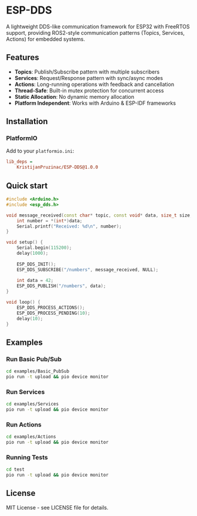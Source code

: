 # ESP-DDS

A lightweight DDS-like communication framework for ESP32 with FreeRTOS support, providing ROS2-style communication patterns (Topics, Services, Actions) for embedded systems.

## Features

- **Topics**: Publish/Subscribe pattern with multiple subscribers
- **Services**: Request/Response pattern with sync/async modes  
- **Actions**: Long-running operations with feedback and cancellation
- **Thread-Safe**: Built-in mutex protection for concurrent access
- **Static Allocation**: No dynamic memory allocation
- **Platform Independent**: Works with Arduino & ESP-IDF frameworks

## Installation

### PlatformIO
Add to your `platformio.ini`:
```ini
lib_deps = 
    KristijanPruzinac/ESP-DDS@1.0.0
```

## Quick start
```cpp
#include <Arduino.h>
#include <esp_dds.h>

void message_received(const char* topic, const void* data, size_t size, void* context) {
    int number = *(int*)data;
    Serial.printf("Received: %d\n", number);
}

void setup() {
    Serial.begin(115200);
    delay(1000);
    
    ESP_DDS_INIT();
    ESP_DDS_SUBSCRIBE("/numbers", message_received, NULL);
    
    int data = 42;
    ESP_DDS_PUBLISH("/numbers", data);
}

void loop() {
    ESP_DDS_PROCESS_ACTIONS();
    ESP_DDS_PROCESS_PENDING(10);
    delay(10);
}
```

## Examples
### Run Basic Pub/Sub
```bash
cd examples/Basic_PubSub
pio run -t upload && pio device monitor
```

### Run Services
```bash
cd examples/Services
pio run -t upload && pio device monitor
```

### Run Actions
```bash
cd examples/Actions
pio run -t upload && pio device monitor
```

### Running Tests
```bash
cd test
pio run -t upload && pio device monitor
```

## License
MIT License - see LICENSE file for details.
